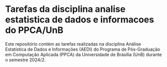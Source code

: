 # Tarefas da disciplina analise estatistica de dados e informacoes do PPCA/UnB

Este repositório contém as tarefas realizadas na disciplina Análise Estatística de Dados e Informações (AEDI) do Programa de Pós-Graduação em Computação Aplicada (PPCA) da Universidade de Brasília (UnB) durante o semestre 2024/2.
